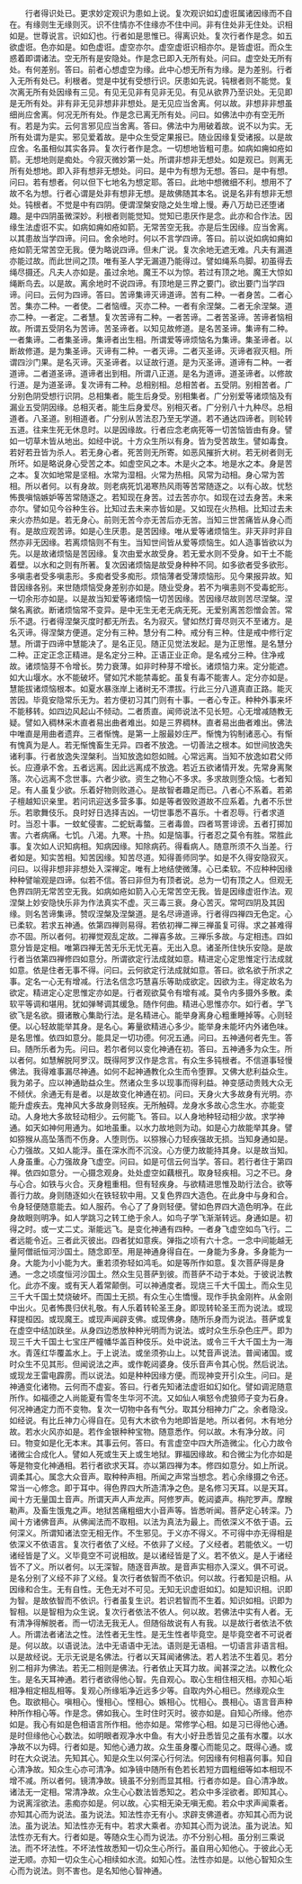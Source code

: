 <!-- { "loadSidebar": true } -->
　　行者得识处已。更求妙定观识为患如上说。复次观识如幻虚诳属诸因缘而不自在。有缘则生无缘则灭。识不住情亦不住缘亦不住中间。非有住处非无住处。识相如是。世尊说言。识如幻也。行者如是思惟已。得离识处。复次行者作是念。如五欲虚诳。色亦如是。如色虚诳。虚空亦尔。虚空虚诳识相亦尔。是皆虚诳。而众生惑着即谓诸法。空无所有是安隐处。作是念已即入无所有处。问曰。虚空处无所有处。有何差别。答曰。前者心想虚空为缘。此中心想无所有为缘。是为差别。行者入无所有处已。利根者。觉是中犹有受想行识。厌患如先说。钝根者则不能觉。复次离无所有处因缘有三见。有见无见非有见非无见。有见从欲界乃至识处。无见即是无所有处。非有非无见非想非非想处。是无见应当舍离。何以故。非想非非想虽细尚应舍离。何况无所有处。作是念已离无所有处。问曰。如佛法中亦有空无所有。若是为实。云何言邪见应当舍离。答曰。佛法中为用破着故。说不以为实。无所有处谓为是实。邪见爱着故。是中众生受定果报已。随业因缘复受诸报。以是故应舍。名虽相似其实各异。复次行者作是念。一切想地皆粗可患。如病如痈如疮如箭。无想地则是痴处。今寂灭微妙第一处。所谓非想非无想处。如是观已。则离无所有处想地。即入非有想非无想处。问曰。是中为有想为无想。答曰。是中有想。问曰。若有想者。何以但下七地名为想定耶。答曰。此地中想微细不利。想用不了故不名为想。行者心谓是处非有想非无想。是故佛随其本名。说是名非有想非无想处。钝根者。不觉是中有四阴。便谓涅槃安隐之处生增上慢。寿八万劫已还堕诸趣。是中四阴虽微深妙。利根者则能觉知。觉知已患厌作是念。此亦和合作法。因缘生法虚诳不实。如病如痈如疮如箭。无常苦空无我。亦是后生因缘。应当舍离。以其患故当学四谛。问曰。舍余地时。何以不言学四谛。答曰。前以说如病如痈如疮如箭无常苦空无我。便为略说四谛。但未广说。复次余地无遮无难。凡夫有漏道亦能过故。而此世间之顶。唯有圣人学无漏道乃能得过。譬如绳系鸟脚。初虽得去绳尽摄还。凡夫人亦如是。虽过余地。魔王不以为惊。若过有顶之地。魔王大惊如绳断鸟去。以是故。离余地时不说四谛。有顶地是三界之要门。欲出要门当学四谛。问曰。云何为四谛。答曰。苦谛集谛灭谛道谛。苦有二种。一者身苦。二者心苦。集亦二种。一者使。二者恼缠。灭亦二种。一者有余涅槃。二者无余涅槃。道亦二种。一者定。二者慧。复次苦谛有二种。一者苦谛。二者苦圣谛。苦谛者恼相故。所谓五受阴名为苦谛。苦圣谛者。以知见故修道。是名苦圣谛。集谛有二种。一者集谛。二者集圣谛。集谛者出生相。所谓爱等谛烦恼名为集谛。集圣谛者。以断故修道。是为集圣谛。灭谛有二种。一者灭谛。二者灭圣谛。灭谛者寂灭相。所谓四沙门果。是名灭谛。灭圣谛者。以证故行道。是为灭圣谛。道谛有二种。一者道谛。二者道圣谛。道谛者出到相。所谓八正道。是名为道谛。道圣谛者。以修故行道。是为道圣谛。复次谛有二种。总相别相。总相苦者。五受阴。别相苦者。广分别色阴受想行识阴。总相集者。能生后身受。别相集者。广分别爱等诸烦恼及有漏业五受阴因缘。总相灭者。能生后身爱尽。别相灭者。广分别八十九种尽。总相道者。八圣道。别相道者。广分别从苦法忍乃至无学道。若不通达四谛者。则轮转五道。往来生死无休息时。以是因缘故。行者应念老病死等一切苦恼皆由有身。譬如一切草木皆从地出。如经中说。十方众生所以有身。皆为受苦故生。譬如毒食。若好若丑皆为杀人。若无身心者。死苦则无所寄。如恶风摧折大树。若无树者则无所坏。如是略说身心受苦之本。如虚空风之本。木是火之本。地是水之本。身是苦之本。复次如地常是坚相。水常为湿相。火常为热相。风常为动相。身心常为苦相。所以者何。以有身故。则老病死饥渴寒热风雨等苦常随逐之。以有心故。忧愁怖畏嗔恼嫉妒等苦常随逐之。若知现在身苦。过去苦亦尔。如现在过去身苦。未来亦尔。譬如见今谷种生谷。比知过去未来亦皆如是。又如现在火热相。比知过去未来火亦热如是。若无身心。前则无苦今亦无苦后亦无苦。当知三世苦痛皆从身心而有。是故应观苦谛。如是心生厌患。是苦因缘。唯从爱等诸烦恼生。非天非时非自然亦非无因缘。若离烦恼则不有生。当知世间皆从爱等烦恼生。如人造事皆欲以为先。以是故诸烦恼是苦因缘。复次由爱水故受身。若无爱水则不受身。如干土不能着壁。以水和之则有所著。复次因诸烦恼是故受身种种不同。如多欲者受多欲形。多嗔恚者受多嗔恚形。多痴者受多痴形。烦恼薄者受薄烦恼形。见今果报异故。知昔因缘各别。来世随烦恼受身差别亦如是。随业受身。若不为嗔恚则不受毒蛇形。一切余形亦如是。以是故当知爱等诸烦恼一切苦因缘。苦因缘尽故则苦尽涅槃。涅槃名离欲。断诸烦恼常不变异。是中无生无老无病无死。无爱别离苦怨憎会苦。常乐不退。行者得涅槃灭度时都无所去。名为寂灭。譬如然灯膏尽则灭不至诸方。是名灭谛。得涅槃方便道。定分有三种。慧分有二种。戒分有三种。住是戒中修行定慧。所谓于四谛中慧能决了。是名正见。随正见觉法发起。是为正思惟。是名慧分二种。正定正念正精进。是名定分三种。正语正业正命。是名戒分三种。住净戒故。诸烦恼芽不令增长。势力衰薄。如非时种芽不增长。诸烦恼力来。定分能遮。如大山堰水。水不能破坏。譬如咒术能禁毒蛇。虽复有毒不能害人。定分亦如是。慧能拔诸烦恼根本。如夏水暴涨岸上诸树无不漂拔。行此三分八道真直正路。能灭苦因。毕竟安隐常乐无为。若方便初习其门则有十事。一者心专正。种种外事来坏不能移转。如四边风起山不倾动。二者质直。闻师说法不见长短。心无增减随教无疑。譬如入稠林采木直者易出曲者难出。如是三界稠林。直者易出曲者难出。佛法中唯直是用曲者遗弃。三者惭愧。是第一上服最妙庄严。惭愧为钩制诸恶心。有惭有愧真为是人。若无惭愧畜生无异。四者不放逸。一切善法之根本。如世间放逸失诸利事。行者放逸失涅槃利。当知放逸如怨如贼。心常远离。当知不放逸如君父师长。应遵承不舍。五者远离。因此远离成不放逸。若近五欲诸情开发。先常身离聚落。次心远离不念世事。六者少欲。资生之物心不多求。多求故则堕众恼。七者知足。有人虽复少欲。乐着好物则败道心。是故智者趣足而已。八者心不系着。若弟子檀越知识亲里。若问讯迎送多营多事。如是等者毁败道故不应系着。九者不乐世乐。若歌舞伎乐。良时好日选择吉凶。一切世事悉不喜乐。十者忍辱。行者求道时。当忍十事。一蚊虻侵害。二蛇蚖毒螫。三者毒兽。四者骂詈诽谤。五者打掷加害。六者病痛。七饥。八渴。九寒。十热。如是恼事。行者忍之莫令有胜。常胜此事。复次如人识知病相。知病因缘。知除病药。得看病人。随意所须不久当差。行者如是。知实苦相。知苦因缘。知苦尽道。知得善师同学。如是不久得安隐寂灭。问曰。以得非想非非想处入深禅定。唯有上地结使微薄。心已柔软。不应种种因缘种种譬喻观是四谛。似若不信。答曰非但为有顶者说。总为一切有顶之人。但观无色界四阴无常苦空无我。如病如疮如箭入心无常苦空无我。皆是因缘虚诳作法。观涅槃上妙安隐快乐非为作法真实不虚。灭三毒三衰。身心苦灭。常呵四阴及其因缘。则名苦谛集谛。赞叹涅槃及涅槃道。是名尽谛道谛。行者得四禅四无色定。心已柔软。若求五神通。依第四禅则易得。若依初禅二禅三禅虽复可得。求之甚难得亦不固。所以者何。初禅觉观乱定故。二禅喜多故。三禅乐多故。与定相违。四如意分皆是定相。唯第四禅无苦无乐无忧无喜。无出入息。诸圣所住快乐安隐。是故行者当依第四禅修四如意分。所谓欲定行法成就如意。精进定心定思惟定行法成就如意。依是住者无事不得。问曰。云何欲定行法成就如意。答曰。欲名欲于所求之事。定名一心无有增减。行法名信念巧慧喜乐等助成欲定。因欲为主。得定故名为欲定。精进定心定思惟定亦如是。行者观欲莫令有增有减。莫令内多摄外多散。柔软平等调和堪用。犹如弹琴调其缓急。随作何曲。精进心思惟亦尔。如行者。学飞欲飞是名欲。摄诸散心集助行法。是名精进心。能举身离身心粗重睡掉等。心则轻便。以心轻故能举其身。是名心。筹量欲精进心多少。能举身未能坏内外诸色味。是名思惟。依四如意分。能具足一切功德。何况五通。问曰。五神通何者先生。答曰。随所乐者为先。问曰。若尔者何以变化神通在初。答曰。五神通多为众生。所以者何。如慧解脱阿罗汉。既得阿罗汉作是念言。有众生多钝根者。不信道事轻慢佛法。我得难事漏尽神通。如何不起神通教化众生而令堕罪。又佛大悲利益众生。我为弟子。应以神通助益众生。然诸众生多以现事而得利益。神变感动贵贱大众无不倾伏。余通无有是者。以是故变化神通在初。问曰。天身火大多故身有光明。亦能升虚疾去。鬼神风大多故身则轻疾。无所触碍。龙身水多故心念生水。亦能变动。人身地大多故轻动相少。云何能飞。答曰。以人身地种轻动相少故。求学神通。如天如神何用通为。如地虽重。以水力故地则为动。如是心力故能举其身。譬如猕猴从高坠落而不伤身。人堕则伤。以猕猴心力轻疾强故无损。当知身通如是。心力强故。又如人能浮。虽在深水而不沉没。心方便力故能持其身。以是故当知。人身虽重。心力强故身飞虚空。问曰。如是可信云何当学。答曰。若行者住于第四禅。依四如意分。一心摄念观身。处处虚空如藕根孔。取身轻疾相。习之不已。身与心合。如铁与火合。灭身粗重相。但有轻疾身。与欲精进思惟及助行法合。欲等善行力故。身则随逐如火在铁轻软中用。又复色界四大造色。在此身中与身和合。令身轻便随意能去。如人服药。令心了了身则轻便。譬如色界四大造色明净。在此身故眼则明净。如人学跳习之转工绝于余人。如鸟子学飞渐渐转远。身通如是。初得之时。或一丈二丈。渐能远飞。是变化神通有四种。一者身飞虚空如鸟飞行。二者远能令近。三者此灭彼出。四者犹如意疾。弹指之顷有六十念。一念中间能越无量阿僧祇恒河沙国土。随念即至。用是神通身得自在。一身能为多身。多身能为一身。大能为小小能为大。重若须弥轻如鸿毛。如是等所作如意。复次菩萨得是身通。一念之顷度恒河沙国土。然众生见菩萨到彼。而菩萨不动于本处。于彼说法教化。此亦不废。或有天人着常颠倒。可以神通度者。现烧三千大千国土。而众生见三千大千国土焚烧破坏。而国土无损。有众生心生憍慢。现作手执金刚杵。从金刚中出火。见者怖畏归伏礼敬。有人乐着转轮圣王身。即现转轮圣王而为说法。或现释提桓因。或现魔王。或现声闻辟支佛。或现佛身。随所乐身而为说法。菩萨或复在虚空中结加趺坐。从身四边悉放种种光明而为说法。或时众生乐杂色庄严。即为现三千大千国土七宝庄严幢幡华盖百种伎乐。处中说法。或令三千大千国土为一海水。青莲红华覆盖水上。于上说法。或坐须弥山上。以梵音声说法。普闻诸国。或时众生不见其形。但闻说法之声。或作乾闼婆身。伎乐音声令其心悦。然后说法。或现龙王雷电霹雳。而以说法。如是种种因缘方便。而现神变开引众生。问曰。是神通变化诸物。云何而不虚妄。答曰。行者先知诸法虚诳如幻如化。譬如调泥随意所作。如福德之人尚能夏有雪冬生华河不流。又如仙人嗔怒令虎狼师子变为石身。何况神通定力而不变物。复次一切物中各有气分。取其分相神力广之。余者隐没。如经说。有比丘神力心得自在。见有大木欲令为地即皆是地。所以者何。木有地分故。若水火风亦如是。若作金银种种宝物。随意悉作。何以故。木有净分故。问曰。物变如是化无本末。其事云何。答曰。有言虚空中四大所造微尘。化心力故令诸微尘合成化人。譬如人死或生天上或生地狱。罪福因缘故。和合微尘为化亦如是等是物变化神通相。若行者欲求天耳。亦以第四禅为本。修四如意分。如上所说。调柔其心。属念大众音声。取种种声相。所闻之声常当想念。若心余缘摄之令还。常当一心修念。即于耳中。得色界四大所造清净之色。是名修习天耳。以是天耳。闻十方无量国土音声。所谓天声人声龙声。阿修罗声。乾闼婆声。栴陀罗声。摩睺勒声。及畜生饿鬼之声。地狱苦痛粗细大小音声等。皆悉听闻。菩萨定心转深。乃闻十方诸佛音声。从佛闻法而不取相。以法为真法为最上。而依深义不依于语。云何深义。所谓知诸法空无相无作。不生邪见。于义亦不得义。不可得中亦无得相是依深义不依语言。复次行者依了义经。不依非了义经。了义经者。若能依义。一切诸经皆是了义。义毕竟空不可说相故。是以诸经皆是了义。若不依义。是人于诸经皆不了义。所以者何。以无深智。随逐音声故。是音声实相亦入深义。俱不可说。是名分别了义经不非了义经。复次行者依智而不依识。何以故。行者知是识相。从因缘和合生。无有自性。无色无对不可见。无知无识虚诳如幻。如是知识相。识即为智。是故依智而不依识。行者虽复生识。若识若智而不生着。知识如相。识即为智相。以是智相为众生说。复次行者依法不依人。何以故。若佛法中实有人者。无有清净得解脱者。而一切法无我无人。但随俗故说有人有我。以是故行者依法不依人。所谓法者诸法之性。法性者无生性。是无生性者毕竟空。是毕竟空者不可说者是。何以故。以语说法。法中无语语中无法。语则是无语相。一切语言非语言相。以是故经说。无示无说是名佛法。行者以天耳闻诸佛法。若人若法不生着见。若分别二相非为佛法。若无二相则是佛法。行者依止天耳力故。闻甚深之法。以教化众生。是名天耳神通。若行者欲得他心智。先自观心。取心生相住相灭相。亦知心垢相净相定相乱相等。复观心所缘垢净近远多少等。自取内外心相已。然缘观众生色。取欲相心。嗔相心。慢相心。悭相心。嫉相心。忧相心。畏相心。语言音声种种所作相心等。作是念。佛如我心。生时住时灭时。彼亦如是。自知心所缘。他亦如是。我心有如是色相语言所作相。他亦如是。常修学心相。如是习已得他心通。是时但缘他心心数法。如明眼者观净水中鱼。有大小好丑悉皆见之虽有水覆。以水净故不以为碍。行者如是。知他心通力故。众生虽身覆心而能见之。既得心通。或时在大众说法。先知其心。知是众生以何深心行何法。何因缘有何相喜何事。知自心清净故。知众生心亦可清净。如净镜中随所有色若长若短方圆粗细等如本相现不增不减。所以者何。镜清净故。镜虽不分别而显其相。行者亦如是。自心清净故。诸法无一定相。常清净故。众生心心数法皆悉知之。若众中多淫欲者。即知其心。为说离淫欲法。恚痴亦如是。何以故。心实相无染无嗔无痴。若众中求声闻乘者。亦知其心而为说法。虽为说法。知法性亦无有小。求辟支佛道者。亦知其心而为说法。虽为说法。知法性亦无有中。若求大乘者。亦知其心而为说法。虽为说法。知法性亦无有大。行者如是。等随众生心而为说法。亦不分别心相。虽分别三乘说法。而不坏法性。不坏法性故悉知一切众生心所行。虽自用心知他心。于彼此心无逆无顺。亦知一切众生心心相续如水流。如知心性。法性亦如是。以他心智知众生心而为说法。则不害也。是名知他心智神通。
